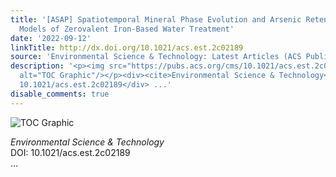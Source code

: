 ```yaml
---
title: '[ASAP] Spatiotemporal Mineral Phase Evolution and Arsenic Retention in Microfluidic
  Models of Zerovalent Iron-Based Water Treatment'
date: '2022-09-12'
linkTitle: http://dx.doi.org/10.1021/acs.est.2c02189
source: 'Environmental Science & Technology: Latest Articles (ACS Publications)'
description: '<p><img src="https://pubs.acs.org/cms/10.1021/acs.est.2c02189/asset/images/medium/es2c02189_0007.gif"
  alt="TOC Graphic"/></p><div><cite>Environmental Science & Technology</cite></div><div>DOI:
  10.1021/acs.est.2c02189</div> ...'
disable_comments: true
---
```

<p><img src="https://pubs.acs.org/cms/10.1021/acs.est.2c02189/asset/images/medium/es2c02189_0007.gif" alt="TOC Graphic"/></p><div><cite>Environmental Science & Technology</cite></div><div>DOI: 10.1021/acs.est.2c02189</div> ...